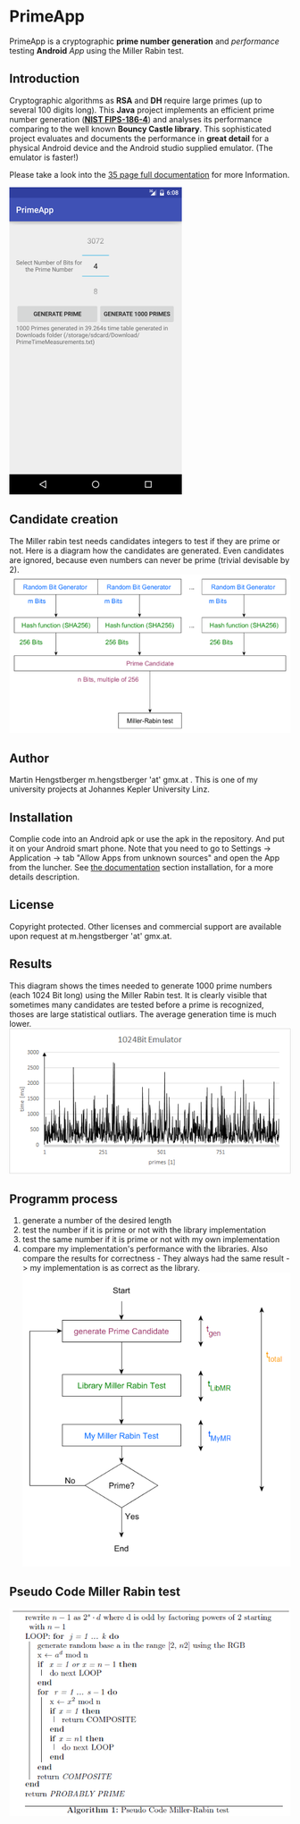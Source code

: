 # PrimeApp
PrimeApp is a cryptographic **prime number generation** and _performance_ testing **Android** *App* using the Miller Rabin test.
## Introduction
Cryptographic algorithms as **RSA** and **DH** require large primes (up to several 100 digits long). This **Java** project implements an efficient prime number generation (**[NIST FIPS-186-4](http://nvlpubs.nist.gov/nistpubs/FIPS/NIST.FIPS.186-4.pdf)**) and analyses its performance comparing to the well known __Bouncy Castle library__. This sophisticated project evaluates and documents the performance in **great detail** for a physical Android device and the Android studio supplied emulator. (The emulator is faster!)

Please take a look into the [35 page full documentation](https://github.com/hengxti/PrimeApp/blob/master/Prime_Generation_v2_Documentation.pdf) for more Information.

![Screenshot](https://github.com/hengxti/PrimeApp/blob/master/Screenshot_20160827-200837.png)

## Candidate creation
The Miller rabin test needs candidates integers to test if they are prime or not. Here is a diagram how the candidates are  generated. Even candidates are ignored, because even numbers can never be prime (trivial devisable by 2).
![diagramm](https://github.com/hengxti/PrimeApp/blob/master/generation.png)

## Author
Martin Hengstberger m.hengstberger 'at' gmx.at . This is one of my university projects at Johannes Kepler University Linz.

## Installation 
Complie code into an Android apk or use the apk in the repository. And put it on your Android smart phone. Note that you need to go to Settings -> Application -> tab "Allow Apps from unknown sources" and open the App from the luncher. See [the documentation](https://github.com/hengxti/PrimeApp/blob/master/Prime_Generation_v2_Documentation.pdf) section installation, for a more details description.

## License 
Copyright protected. Other licenses and commercial support are available upon request at m.hengstberger 'at' gmx.at. 

## Results
This diagram shows the times needed to generate 1000 prime numbers (each 1024 Bit long) using the Miller Rabin test. It is clearly visible that sometimes many candidates are tested before a prime is recognized, thoses are large statistical outliars. The average generation time is much lower. 
![results](https://github.com/hengxti/PrimeApp/blob/master/1024bitdata.png)

## Programm process
1. generate a number of the desired length
2. test the number if it is prime or not with the library implementation
3. test the same number if it is prime or not with my own implementation
4. compare my implementation's performance with the libraries. Also compare the results for correctness - They always had the same result -> my implementation is as correct as the library.
![process](https://github.com/hengxti/PrimeApp/blob/master/process.png)

## Pseudo Code Miller Rabin test
![peseudocode](https://github.com/hengxti/PrimeApp/blob/master/pseudocode.png)

